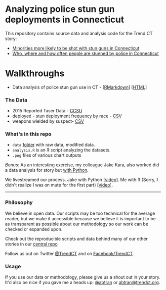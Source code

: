 
# Analyzing police stun gun deployments in Connecticut

This repository contains source data and analysis code for the Trend CT story:

* [Minorities more likely to be shot with stun guns in Connecticut](http://trendct.org/2016/06/30/minorities-more-likely-to-be-shot-with-stun-guns-in-connecticut/)
* [Who, where and how often people are stunned by police in Connecticut](http://trendct.org/2016/07/19/who-where-and-how-often-people-are-stunned-by-police-in-connecticut/)

# Walkthroughs

* Data analysis of police stun gun use in CT - [[RMarkdown](https://github.com/trendct/data/blob/master/2016/06/stun-guns/index.Rmd)] [[HTML](http://trendct.github.io/data/2016/06/stun-guns/)]

### The Data

* 2015 Reported Taser Data - [CCSU](https://github.com/trendct/data/blob/master/2016/06/stun-guns/data/2015%20Reported%20Taser%20Data.xlsx) 
* deployed - stun deployment frequency by race - [CSV](https://github.com/trendct/data/blob/master/2016/06/stun-guns/data/deployed.csv)
* weapons wielded by suspect- [CSV](https://github.com/trendct/data/blob/master/2016/06/stun-guns/data/weapons.csv)

### What's in this repo

* `data` [folder]((https://github.com/trendct/data/tree/master/2016/06/stun-guns/data)) with raw data, modified data.
* `analysis.R` is an R script analyzing the datasets.
* `.png` files of various chart outputs

*Bonus:* As an interesting exercise, my colleague Jake Kara, also worked did a data analysis for story but [with Python](https://github.com/trendct/data/tree/master/2016/06/taser-incidents).

We livestreamed our process. Jake with Python [[video](https://www.livecoding.tv/jakekara/videos/aEEG3-ct-stun-gun-analysis-3)]. Me with R (Sorry, I didn't realize I was on mute for the first part) [[video](https://www.livecoding.tv/abtran/videos/BMMN3-analyzing-stun-gun-use-data-with-r/)].

----

### Philosophy

We believe in open data. Our scripts may be too technical for the average reader, but we make it accessible because we believe it is important to be as transparent as possible about our methodology so our work can be checked or expanded upon. 

Check out the reproducible scripts and data behind many of our other stories in our [central repo](https://github.com/trendct/data)

Follow us out on Twitter [@TrendCT](http://www.trendct.org) and on [Facebook/TrendCT](https://www.facebook.com/trendct/).

### Usage

If you use our data or methodology, please give us a shout out in your story. It'd also be nice if you gave me a heads up: [@abtran](http://www.twitter.com/abtran) or abtran@trendct.org.
